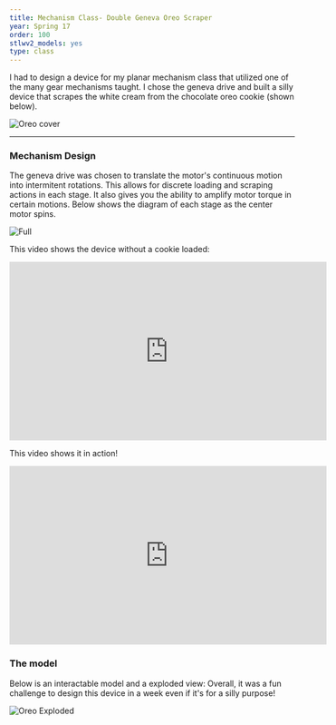 ```yaml
---
title: Mechanism Class- Double Geneva Oreo Scraper
year: Spring 17
order: 100
stlwv2_models: yes
type: class
---
```


I had to design a device for my planar mechanism class that utilized one of the many gear mechanisms taught.
I chose the geneva drive and built a silly device that scrapes the white cream from the chocolate oreo cookie (shown below).

![Oreo cover](/website/assets/images/OreoCover.JPG)

---

### Mechanism Design

The geneva drive was chosen to translate the motor's continuous motion into intermitent rotations. 
This allows for discrete loading and scraping actions in each stage.
It also gives you the ability to amplify motor torque in certain motions.
Below shows the diagram of each stage as the center motor spins.

![Full](/website/assets/images/OreoDiagram.jpg)


This video shows the device without a cookie loaded:
<iframe width="560" height="315" src="https://www.youtube.com/embed/8SNxFFjuHM8" frameborder="0" allow="accelerometer; autoplay; encrypted-media; gyroscope; picture-in-picture" allowfullscreen></iframe>

This video shows it in action!
<iframe width="560" height="315" src="https://www.youtube.com/embed/SgARm8pj4gY" frameborder="0" allow="accelerometer; autoplay; encrypted-media; gyroscope; picture-in-picture" allowfullscreen></iframe>

### The model

Below is an interactable model and a exploded view:
Overall, it was a fun challenge to design this device in a week even if it's for a silly purpose!

<div class="stlwv2-model" data-model-url="/website/assets/models/OreoScraper.STL"></div>

![Oreo Exploded](/website/assets/images/OreoExploded.JPG)

